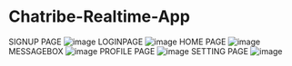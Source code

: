 ﻿# Chatribe-Realtime-App



SIGNUP PAGE
![image](https://github.com/user-attachments/assets/e02a27ab-51a0-4915-bf9d-196763e87040)
LOGINPAGE
![image](https://github.com/user-attachments/assets/927090e3-ff38-47e5-b0f2-baf0783c7124)
HOME PAGE
![image](https://github.com/user-attachments/assets/7741a6e4-a037-4b5a-9876-46d79c4797f3)
 MESSAGEBOX
 ![image](https://github.com/user-attachments/assets/a5f7baeb-d716-4389-9f51-75be4486e147)
PROFILE PAGE
![image](https://github.com/user-attachments/assets/883406bc-2324-47ab-b2bb-4fb1b450c61d)
SETTING PAGE
![image](https://github.com/user-attachments/assets/0317f228-739b-476b-a917-e352d422e776)

